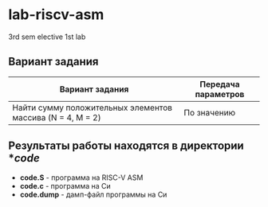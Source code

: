 # lab-riscv-asm
 3rd sem elective 1st lab

## Вариант задания

Вариант задания | Передача параметров
--------------- | -------------
Найти сумму положительных элементов массива (N = 4, M = 2) | По значению

## Результаты работы находятся в директории **code*

* **code.S** - программа на RISC-V ASM
* **code.c** - программа на Си
* **code.dump** - дамп-файл программы на Си